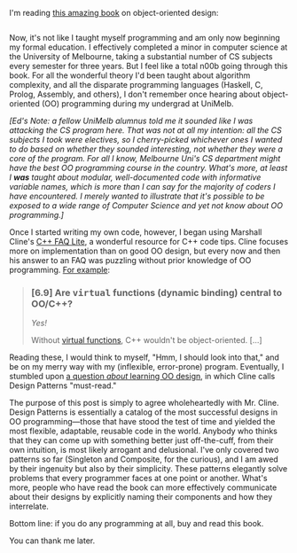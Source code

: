 <!--
.. title: Design Patterns
.. slug: design-patterns
.. date: 2008-06-11 03:19:59
.. tags: c++,design patterns,gamma,gang of four,helm,johnson,object-oriented design,object-oriented programming,oo design,oo programming,programming,vlissides
.. category: 
.. link: 
.. description: 
.. type: text
.. has_math: no
.. status: published
.. wp-status: publish
-->

<html><body><p>I'm reading <a href="http://www.amazon.com/Design-Patterns-Object-Oriented-Addison-Wesley-Professional/dp/0201633612/">this amazing book</a> on object-oriented design:

<a href="http://www.amazon.com/Design-Patterns-Object-Oriented-Addison-Wesley-Professional/dp/0201633612/"><img class="aligncenter" src="http://ecx.images-amazon.com/images/I/51%2BYHTzhheL._SL500_BO2,204,203,200_PIsitb-dp-500-arrow,TopRight,45,-64_OU01_AA240_SH20_.jpg" alt=""></a>

<!-- TEASER_END -->

Now, it's not like I taught myself programming and am only now beginning my formal education. I effectively completed a minor in computer science at the University of Melbourne, taking a substantial number of CS subjects every semester for three years. But I feel like a total n00b going through this book. For all the wonderful theory I'd been taught about algorithm complexity, and all the disparate programming languages (Haskell, C, Prolog, Assembly, and others), I don't remember once hearing about object-oriented (OO) programming during my undergrad at UniMelb.

<em>[Ed's Note: a fellow UniMelb alumnus told me it sounded like I was attacking the CS program here. That was not at all my intention: all the CS subjects I took were electives, so I cherry-picked whichever ones I wanted to do based on whether they sounded interesting, not whether they were a core of the program. For all I know, Melbourne Uni's CS department might have the best OO programming course in the country. What's more, at least I <strong>was</strong> taught about modular, well-documented code with informative variable names, which is more than I can say for the majority of coders I have encountered. I merely wanted to illustrate that it's possible to be exposed to a wide range of Computer Science and yet not know about OO programming.]</em>

Once I started writing my own code, however, I began using Marshall Cline's <a href="http://www.parashift.com/c++-faq-lite/">C++ FAQ Lite</a>, a wonderful resource for C++ code tips. Cline focuses more on implementation than on good OO design, but every now and then his answer to an FAQ was puzzling without prior knowledge of OO programming. <a href="http://www.parashift.com/c++-faq-lite/big-picture.html#faq-6.9">For example</a>:
</p><blockquote>
<div class="FaqTitle">
<h3>[6.9] Are <tt>virtual</tt> functions (dynamic binding) central to OO/C++?</h3>
</div>
<em>Yes!</em>

Without <a title="[20] Inheritance -- virtual functions" href="http://www.parashift.com/c++-faq-lite/virtual-functions.html">virtual functions<!--rawtext:[20]:rawtext--></a>, C++ wouldn't be object-oriented. [...]</blockquote>
Reading these, I would think to myself, "Hmm, I should look into that," and be on my merry way with my (inflexible, error-prone) program. Eventually, I stumbled upon <a href="http://www.parashift.com/c++-faq-lite/how-to-learn-cpp.html#faq-28.8">a question <em>about</em> learning OO design</a>, in which Cline calls Design Patterns "must-read."

The purpose of this post is simply to agree wholeheartedly with Mr. Cline. Design Patterns is essentially a catalog of the most successful designs in OO programming—those that have stood the test of time and yielded the most flexible, adaptable, reusable code in the world. Anybody who thinks that they can come up with something better just off-the-cuff, from their own intuition, is most likely arrogant and delusional. I've only covered two patterns so far (Singleton and Composite, for the curious), and I am awed by their ingenuity but also by their simplicity. These patterns elegantly solve problems that every programmer faces at one point or another. What's more, people who have read the book can more effectively communicate about their designs by explicitly naming their components and how they interrelate.

Bottom line: if you do any programming at all, buy and read this book.

You can thank me later.</body></html>
